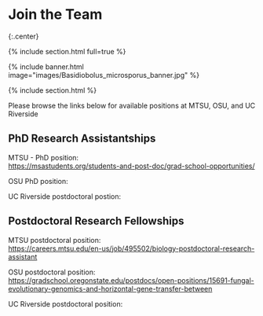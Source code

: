 # **Join the Team**

{:.center}

{% include section.html full=true %}

{% include banner.html image="images/Basidiobolus_microsporus_banner.jpg" %}

{% include section.html %}

Please browse the links below for available positions at MTSU, OSU, and UC Riverside

## **PhD Research Assistantships**

MTSU - PhD position:
<br>
https://msastudents.org/students-and-post-doc/grad-school-opportunities/

OSU PhD position:
<br>

UC Riverside postdoctoral postion:
<br>

## **Postdoctoral Research Fellowships**

MTSU postdoctoral position:
<br>
https://careers.mtsu.edu/en-us/job/495502/biology-postdoctoral-research-assistant

OSU postdoctoral position:
<br>
https://gradschool.oregonstate.edu/postdocs/open-positions/15691-fungal-evolutionary-genomics-and-horizontal-gene-transfer-between

UC Riverside postdoctoral position:
<br>
